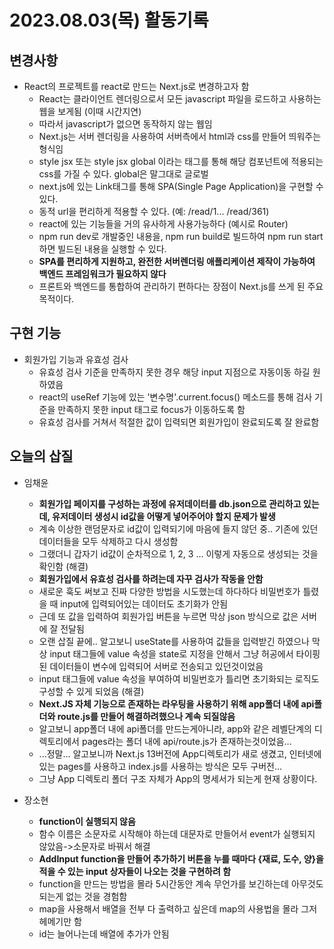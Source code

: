 # 2023.08.03(목) 활동기록

## 변경사항
- React의 프로젝트를 react로 만드는 Next.js로 변경하고자 함
    - React는 클라이언트 렌더링으로서 모든 javascript 파일을 로드하고 사용하는 웹을 보게됨 (이때 시간지연)
    - 따라서 javascript가 없으면 동작하지 않는 웹임
    - Next.js는 서버 렌더링을 사용하여 서버측에서 html과 css를 만들어 띄워주는 형식임
    - style jsx 또는 style jsx global 이라는 태그를 통해 해당 컴포넌트에 적용되는 css를 가질 수 있다. global은 말그대로 글로벌
    - next.js에 있는 Link태그를 통해 SPA(Single Page Application)을 구현할 수 있다.
    - 동적 url을 편리하게 적용할 수 있다. (예: /read/1... /read/361)
    - react에 있는 기능들을 거의 유사하게 사용가능하다 (예시로 Router)
    - npm run dev로 개발중인 내용을, npm run build로 빌드하여 npm run start하면 빌드된 내용을 실행할 수 있다.
    - **SPA를 편리하게 지원하고, 완전한 서버렌더링 애플리케이션 제작이 가능하여 백엔드 프레임워크가 필요하지 않다**
    - 프론트와 백엔드를 통합하여 관리하기 편하다는 장점이 Next.js를 쓰게 된 주요 목적이다.

## 구현 기능
- 회원가입 기능과 유효성 검사
    - 유효성 검사 기준을 만족하지 못한 경우 해당 input 지점으로 자동이동 하길 원하였음
    - react의 useRef 기능에 있는 '변수명'.current.focus() 메소드를 통해 검사 기준을 만족하지 못한 input 태그로 focus가 이동하도록 함
    - 유효성 검사를 거쳐서 적절한 값이 입력되면 회원가입이 완료되도록 잘 완료함

## 오늘의 삽질
- 임채윤
    - **회원가입 페이지를 구성하는 과정에 유저데이터를 db.json으로 관리하고 있는데, 유저데이터 생성시 id값을 어떻게 넣어주어야 할지 문제가 발생**
    - 계속 이상한 랜덤문자로 id값이 입력되기에 마음에 들지 않던 중.. 기존에 있던 데이터들을 모두 삭제하고 다시 생성함
    - 그랬더니 갑자기 id값이 순차적으로 1, 2, 3 ... 이렇게 자동으로 생성되는 것을 확인함 (해결)
    - **회원가입에서 유효성 검사를 하려는데 자꾸 검사가 작동을 안함**
    - 새로운 훅도 써보고 진짜 다양한 방법을 시도했는데 하다하다 비밀번호가 틀렸을 때 input에 입력되어있는 데이터도 초기화가 안됨
    - 근데 또 값을 입력하여 회원가입 버튼을 누르면 막상 json 방식으로 값은 서버에 잘 전달됨
    - 오랜 삽질 끝에.. 알고보니 useState를 사용하여 값들을 입력받긴 하였으나 막상 input 태그들에 value 속성을 state로 지정을 안해서 그냥 허공에서 타이핑된 데이터들이 변수에 입력되어 서버로 전송되고 있던것이었음
    - input 태그들에 value 속성을 부여하여 비밀번호가 틀리면 초기화되는 로직도 구성할 수 있게 되었음 (해결)
    - **Next.JS 자체 기능으로 존재하는 라우팅을 사용하기 위해 app폴더 내에 api폴더와 route.js를 만들어 해결하려했으나 계속 되질않음**
    - 알고보니 app폴더 내에 api폴더를 만드는게아니라, app와 같은 레벨단계의 디렉토리에서 pages라는 폴더 내에 api/route.js가 존재하는것이었음...
    - ...정말... 알고보니까 Next.js 13버전에 App디렉토리가 새로 생겼고, 인터넷에 있는 pages를 사용하고 index.js를 사용하는 방식은 모두 구버전...
    - 그냥 App 디렉토리 폴더 구조 자체가 App의 명세서가 되는게 현재 상황이다.

- 장소현
    - **function이 실행되지 않음**
    - 함수 이름은 소문자로 시작해야 하는데 대문자로 만들어서 event가 실행되지 않았음->소문자로 바꿔서 해결  
    - **AddInput function을 만들어 추가하기 버튼을 누를 때마다 {재료, 도수, 양}을 적을 수 있는 input 상자들이 나오는 것을 구현하려 함**
    - function을 만드는 방법을 몰라 5시간동안 계속 무언가를 보긴하는데 아무것도 되는게 없는 것을 경험함
    - map을 사용해서 배열을 전부 다 출력하고 싶은데 map의 사용법을 몰라 
    그저 헤메기만 함
    - id는 늘어나는데 배열에 추가가 안됨

    